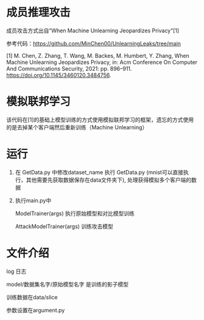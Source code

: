 # 成员推理攻击
成员攻击方式出自“When Machine Unlearning Jeopardizes Privacy”[1] 

参考代码：https://github.com/MinChen00/UnlearningLeaks/tree/main

[1] M. Chen, Z. Zhang, T. Wang, M. Backes, M. Humbert, Y. Zhang, When Machine Unlearning Jeopardizes Privacy, in: Acm Conference On Computer And Communications Security, 2021: pp. 896–911. https://doi.org/10.1145/3460120.3484756.

# 模拟联邦学习
该代码在[1]的基础上模型训练的方式使用模拟联邦学习的框架，遗忘的方式使用的是去掉某个客户端然后重新训练（Machine Unlearning）

# 运行
1. 在 GetData.py 中修改dataset_name
   执行 GetData.py (mnist可以直接执行，其他需要先获取数据保存在data文件夹下),
   处理获得模拟多个客户端的数据

2. 执行main.py中
   
    ModelTrainer(args)  执行原始模型和对比模型训练
   
    AttackModelTrainer(args)    训练攻击模型

# 文件介绍
log  日志

model/数据集名字/原始模型名字 是训练的影子模型

训练数据在data/slice

参数设置在argument.py
